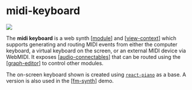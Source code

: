# midi-keyboard

![](https://ameo.link/u/9kh.png)

The **midi keyboard** is a web synth [[module]] and [[view-context]] which supports generating and routing MIDI events from either the computer keyboard, a virtual keyboard on the screen, or an external MIDI device via WebMIDI.  It exposes [[audio-connectables]] that can be routed using the [[graph-editor]] to control other modules.

The on-screen keyboard shown is created using [`react-piano`](https://github.com/kevinsqi/react-piano) as a base.  A version is also used in the [[fm-synth]] demo.

[//begin]: # "Autogenerated link references for markdown compatibility"
[module]: module "web synth modules"
[view-context]: view-context "view-context"
[audio-connectables]: audio-connectables "audio-connectables"
[graph-editor]: graph-editor "graph editor"
[fm-synth]: fm-synth "FM Synthesizer"
[//end]: # "Autogenerated link references"
